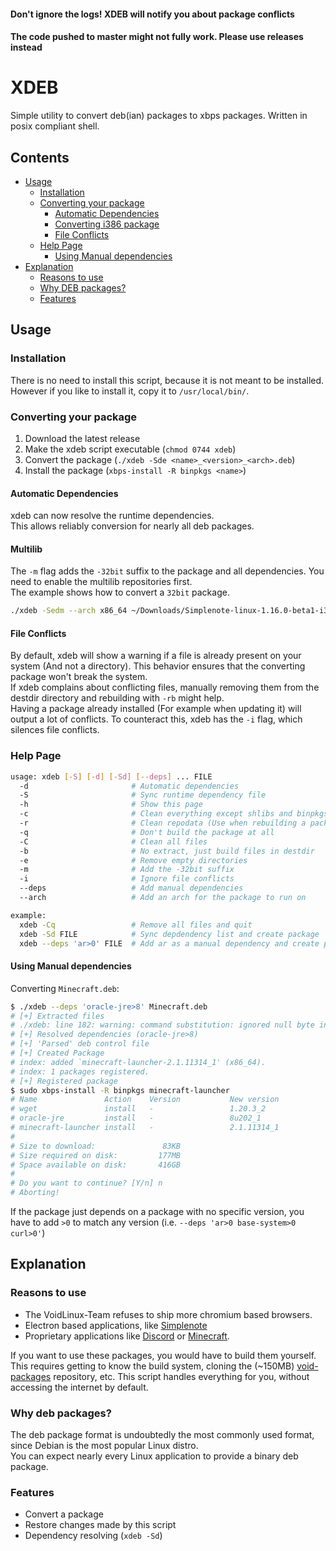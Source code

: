 #### Don't ignore the logs! XDEB will notify you about package conflicts
#### The code pushed to master might not fully work. Please use releases instead

# XDEB

Simple utility to convert deb(ian) packages to xbps packages. Written in posix compliant shell.

## Contents
 - [Usage](#Usage)
   - [Installation](#Installation)
   - [Converting your package](#Converting-your-package)
     - [Automatic Dependencies](#Automatic-Dependencies)
     - [Converting i386 package](#Multilib)
     - [File Conflicts](#File-Conflicts)
   - [Help Page](#Help-Page)
     - [Using Manual dependencies](#Using-Manual-dependencies)
 - [Explanation](#Explanation)
   - [Reasons to use](#Reasons-to-use)
   - [Why DEB packages?](#Why-DEB-packages%3F)
   - [Features](#Features)

## Usage

### Installation
There is no need to install this script, because it is not meant to be installed.\
However if you like to install it, copy it to `/usr/local/bin/`.

### Converting your package
1. Download the latest release
2. Make the xdeb script executable (`chmod 0744 xdeb`)
3. Convert the package (`./xdeb -Sde <name>_<version>_<arch>.deb`)
4. Install the package (`xbps-install -R binpkgs <name>`)

#### Automatic Dependencies
xdeb can now resolve the runtime dependencies.\
This allows reliably conversion for nearly all deb packages.

#### Multilib
The `-m` flag adds the `-32bit` suffix to the package and all dependencies.
You need to enable the multilib repositories first.\
The example shows how to convert a `32bit` package.
```sh
./xdeb -Sedm --arch x86_64 ~/Downloads/Simplenote-linux-1.16.0-beta1-i386.deb
```

#### File Conflicts
By default, xdeb will show a warning if a file is already present on your system (And not a directory).
This behavior ensures that the converting package won't break the system.\
If xdeb complains about conflicting files,
manually removing them from the destdir directory and rebuilding with `-rb` might help.\
Having a package already installed (For example when updating it) will output a lot of conflicts.
To counteract this, xdeb has the `-i` flag, which silences file conflicts.

### Help Page
```sh
usage: xdeb [-S] [-d] [-Sd] [--deps] ... FILE
  -d                       # Automatic dependencies
  -S                       # Sync runtime dependency file
  -h                       # Show this page
  -c                       # Clean everything except shlibs and binpkgs
  -r                       # Clean repodata (Use when rebuilding a package)
  -q                       # Don't build the package at all
  -C                       # Clean all files
  -b                       # No extract, just build files in destdir
  -e                       # Remove empty directories
  -m                       # Add the -32bit suffix
  -i                       # Ignore file conflicts
  --deps                   # Add manual dependencies
  --arch                   # Add an arch for the package to run on

example:
  xdeb -Cq                 # Remove all files and quit
  xdeb -Sd FILE            # Sync depdendency list and create package
  xdeb --deps 'ar>0' FILE  # Add ar as a manual dependency and create package
```

#### Using Manual dependencies
Converting `Minecraft.deb`:
```sh
$ ./xdeb --deps 'oracle-jre>8' Minecraft.deb
# [+] Extracted files
# ./xdeb: line 182: warning: command substitution: ignored null byte in input
# [+] Resolved dependencies (oracle-jre>8)
# [+] 'Parsed' deb control file
# [+] Created Package
# index: added `minecraft-launcher-2.1.11314_1' (x86_64).
# index: 1 packages registered.
# [+] Registered package
$ sudo xbps-install -R binpkgs minecraft-launcher
# Name               Action    Version           New version            Download size
# wget               install   -                 1.20.3_2               - 
# oracle-jre         install   -                 8u202_1                82KB 
# minecraft-launcher install   -                 2.1.11314_1            - 
# 
# Size to download:               83KB
# Size required on disk:         177MB
# Space available on disk:       416GB
# 
# Do you want to continue? [Y/n] n
# Aborting!
```
If the package just depends on a package with no specific version, you have to add `>0` to match any version (i.e. `--deps 'ar>0 base-system>0 curl>0'`)

## Explanation
### Reasons to use
- The VoidLinux-Team refuses to ship more chromium based browsers.
- Electron based applications, like [Simplenote](https://simplenote.com/)
- Proprietary applications like [Discord](https://discord.gg) or [Minecraft](https://minecraft.net).

If you want to use these packages, you would have to build them yourself. This requires getting to know the build system, cloning the (~150MB) [void-packages](https://github.com/void-linux/void-packages) repository, etc.
This script handles everything for you, without accessing the internet by default.

### Why deb packages?
The deb package format is undoubtedly the most commonly used format, since Debian is the most popular Linux distro.\
You can expect nearly every Linux application to provide a binary deb package.

### Features
 - Convert a package
 - Restore changes made by this script
 - Dependency resolving (`xdeb -Sd`)
